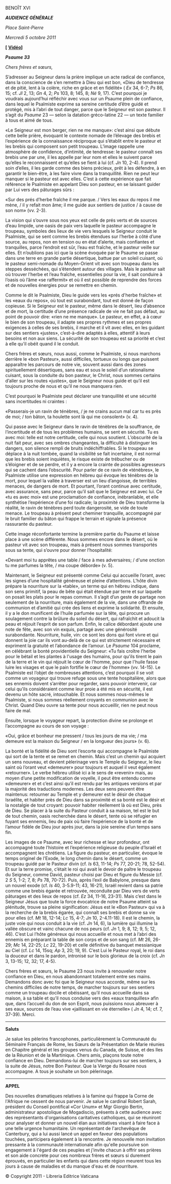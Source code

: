 BENOÎT XVI

***AUDIENCE GÉNÉRALE***

*Place Saint-Pierre*

*Mercredi 5 octobre 2011*

**\[** **[Vidéo](http://player.rv.va/vaticanplayer.asp?language=it&tic=VA_ZR21HN4Y)\]**

***Psaume 33***

*Chers frères et sœurs,*

S’adresser au Seigneur dans la prière implique un acte radical de confiance, dans la conscience de s’en remettre à Dieu qui est bon, «Dieu de tendresse et de pitié, lent à la colère, riche en grâce et en fidélité» ( *Ex* 34, 6-7; *Ps* 86, 15; cf. *Jl* 2, 13; *Gn* 4, 2; *Ps* 103, 8; 145, 8; *Né* 9, 17). C’est pourquoi je voudrais aujourd’hui réfléchir avec vous sur un Psaume plein de confiance, dans lequel le Psalmiste exprime sa sereine certitude d’être guidé et protégé, mis à l’abri de tout danger, parce que le Seigneur est son pasteur. Il s’agit du *Psaume* 23 — selon la datation gréco-latine 22 — un texte familier à tous et aimé de tous.

«Le Seigneur est mon berger, rien ne me manque»: c’est ainsi que débute cette belle prière, évoquant le contexte nomade de l’élevage des brebis et l’expérience de la connaissance réciproque qui s’établit entre le pasteur et les brebis qui composent son petit troupeau. L’image rappelle une atmosphère de confidence, d’intimité, de tendresse: le pasteur connaît ses brebis une par une, il les appelle par leur nom et elles le suivent parce qu’elles le reconnaissent et qu’elles se fient à lui (cf. *Jn* 10, 2-4). Il prend soin d’elles, il les garde comme des biens précieux, prêt à les défendre, à en garantir le bien-être, à les faire vivre dans la tranquillité. Rien ne peut leur manquer si le pasteur est avec elles. C’est à cette expérience que fait référence le Psalmiste en appelant Dieu son pasteur, en se laissant guider par Lui vers des pâturages sûrs :

«Sur des prés d’herbe fraîche il me parque. / Vers les eaux du repos il me mène, / il y refait mon âme; il me guide aux sentiers de justice / à cause de son nom» (vv. 2-3).

La vision qui s’ouvre sous nos yeux est celle de prés verts et de sources d’eau limpide, une oasis de paix vers laquelle le pasteur accompagne le troupeau, symboles des lieux de vie vers lesquels le Seigneur conduit le Psalmiste, qui se sent comme les brebis étendues sur l’herbe à côté d’une source, au repos, non en tension ou en état d’alerte, mais confiantes et tranquilles, parce l’endroit est sûr, l’eau est fraîche, et le pasteur veille sur elles. Et n’oublions pas ici que la scène évoquée par le Psaume se passe dans une terre en grande partie désertique, battue par un soleil cuisant, où le pasteur semi-nomade du Moyen-Orient vit avec son troupeau dans les steppes desséchées, qui s’étendent autour des villages. Mais le pasteur sait où trouver l’herbe et l’eau fraîche, essentielles pour la vie, il sait conduire à l’oasis où l’âme «se raffermit» et où il est possible de reprendre des forces et de nouvelles énergies pour se remettre en chemin.

Comme le dit le Psalmiste, Dieu le guide vers les «prés d'herbe fraîche» et les «eaux du repos», où tout est surabondant, tout est donné de façon copieuse. Si le Seigneur est le pasteur, même dans le désert, lieu d’absence et de mort, la certitude d’une présence radicale de vie ne fait pas défaut, au point de pouvoir dire: «rien ne me manque». Le pasteur, en effet, a à cœur le bien de son troupeau, il adapte ses propres rythmes et ses propres exigences à celles de ses brebis, il marche et il vit avec elles, en les guidant sur des sentiers «justes», c’est-à-dire adaptés à elles, attentif à leurs besoins et non aux siens. La sécurité de son troupeau est sa priorité et c’est à elle qu’il obéit quand il le conduit.

Chers frères et sœurs, nous aussi, comme le Psalmiste, si nous marchons derrière le «bon Pasteur», aussi difficiles, tortueux ou longs que puissent apparaître les parcours de notre vie, souvent aussi dans des zones spirituellement désertiques, sans eau et sous le soleil d’un rationalisme cuisant, sous la conduite du bon pasteur, le Christ, nous sommes certains d’aller sur les routes «justes», que le Seigneur nous guide et qu’il est toujours proche de nous et qu’il ne nous manquera rien.

C’est pourquoi le Psalmiste peut déclarer une tranquillité et une sécurité sans incertitudes ni craintes :

«Passerais-je un ravin de ténèbres, / je ne crains aucun mal car tu es près de moi; / ton bâton, ta houlette sont là qui me consolent» (v. 4).

Qui passe avec le Seigneur dans le ravin de ténèbres de la souffrance, de l’incertitude et de tous les problèmes humains, se sent en sécurité. Tu es avec moi: telle est notre certitude, celle qui nous soutient. L’obscurité de la nuit fait peur, avec ses ombres changeantes, la difficulté à distinguer les dangers, son silence rempli de bruits indéchiffrables. Si le troupeau se déplace à la nuit tombée, quand la visibilité se fait incertaine, il est normal que les brebis soient inquiètes, le risque existe de trébucher ou de s’éloigner et de se perdre, et il y a encore la crainte de possibles agresseurs qui se cachent dans l’obscurité. Pour parler de ce ravin de «ténèbres», le Psalmiste utilise une expression en hébreu qui évoque les ténèbres de la mort, pour lequel la vallée à traverser est un lieu d’angoisse, de terribles menaces, de dangers de mort. Et pourtant, l’orant continue avec certitude, avec assurance, sans peur, parce qu’il sait que le Seigneur est avec lui. Ce «tu es avec moi» est une proclamation de confiance, inébranlable, et elle synthétise l’expérience d’une foi radicale; la proximité de Dieu transforme la réalité, le ravin de ténèbres perd toute dangerosité, se vide de toute menace. Le troupeau à présent peut cheminer tranquille, accompagné par le bruit familier du bâton qui frappe le terrain et signale la présence rassurante du pasteur.

Cette image réconfortante termine la première partie du Psaume et laisse place à une scène différente. Nous sommes encore dans le désert, où le pasteur vit avec son troupeau, mais à présent nous sommes transportés sous sa tente, qui s’ouvre pour donner l’hospitalité:

«Devant moi tu apprêtes une table / face à mes adversaires; / d'une onction tu me parfumes la tête, / ma coupe déborde» (v. 5).

Maintenant, le Seigneur est présenté comme Celui qui accueille l’orant, avec les signes d’une hospitalité généreuse et pleine d’attentions. L’hôte divin prépare la nourriture sur la «table», un terme qui en hébreu indique, dans son sens primitif, la peau de bête qui était étendue par terre et sur laquelle on posait les plats pour le repas commun. Il s’agit d’un geste de partage non seulement de la nourriture, mais également de la vie, dans une offrande de communion et d’amitié qui crée des liens et exprime la solidarité. Et ensuite, il y a le don munificent de l’huile parfumée sur la tête, qui procure un soulagement contre la brûlure du soleil du désert, qui rafraîchit et adoucit la peau et réjouit l’esprit de son parfum. Enfin, le calice débordant ajoute une note de fête, avec son vin exquis, partagé avec une générosité surabondante. Nourriture, huile, vin: ce sont les dons qui font vivre et qui donnent la joie car ils vont au-delà de ce qui est strictement nécessaire et expriment la gratuité et l’abondance de l’amour. Le *Psaume* 104 proclame, en célébrant la bonté providentielle du Seigneur: «Tu fais croître l'herbe pour le bétail et les plantes à l'usage des humains, pour qu'ils tirent le pain de la terre et le vin qui réjouit le cœur de l'homme, pour que l'huile fasse luire les visages et que le pain fortifie le cœur de l'homme» (vv. 14-15). Le Psalmiste est l’objet de nombreuses attentions, c’est pourquoi il se voit comme un voyageur qui trouve refuge sous une tente hospitalière, alors que ses ennemis doivent s’arrêter pour regarder, sans pouvoir intervenir, car celui qu’ils considéraient comme leur proie a été mis en sécurité, il est devenu un hôte sacré, intouchable. Et nous sommes nous-mêmes le Psalmiste, si nous sommes réellement croyants en communion avec le Christ. Quand Dieu ouvre sa tente pour nous accueillir, rien ne peut nous faire de mal.

Ensuite, lorsque le voyageur repart, la protection divine se prolonge et l’accompagne au cours de son voyage :

«Oui, grâce et bonheur me pressent / tous les jours de ma vie; / ma demeure est la maison du Seigneur / en la longueur des jours» (v. 6).

La bonté et la fidélité de Dieu sont l’escorte qui accompagne le Psalmiste qui sort de la tente et se remet en chemin. Mais c’est un chemin qui acquiert un sens nouveau, et devient pèlerinage vers le Temple du Seigneur, le lieu saint où l’orant veut «demeurer» pour toujours et auquel il veut également «retourner». Le verbe hébreu utilisé ici a le sens de «revenir» mais, au moyen d’une petite modification de voyelle, il peut être entendu comme «demeurer» et et c’est ainsi qu’il est rendu par les antiques versions et par la majorité des traductions modernes. Les deux sens peuvent être maintenus: retourner au Temple et y demeurer est le désir de chaque Israélite, et habiter près de Dieu dans sa proximité et sa bonté est le désir et la nostalgie de tout croyant: pouvoir habiter réellement là où est Dieu, près de Dieu. Se placer à la suite du Pasteur conduit à sa maison, tel est le but de tout chemin, oasis recherchée dans le désert, tente où se réfugier en fuyant ses ennemis, lieu de paix où faire l’expérience de la bonté et de l’amour fidèle de Dieu jour après jour, dans la joie sereine d’un temps sans fin.

Les images de ce Psaume, avec leur richesse et leur profondeur, ont accompagné toute l’histoire et l’expérience religieuse du peuple d’Israël et accompagnent les chrétiens. La figure du pasteur, en particulier, évoque le temps originel de l’Exode, le long chemin dans le désert, comme un troupeau guidé par le Pasteur divin (cf. *Is* 63, 11-14; *Ps* 77, 20-21; 78, 52-54). Et sur la terre promise, c’était le roi qui avait le devoir de paître le troupeau du Seigneur, comme David, pasteur choisi par Dieu et figure du Messie (cf. 2 *S* 5, 1-2; 7, 8; *Ps* 78, 70-72). Puis, après l’exil de Babylone, presque dans un nouvel exode (cf. *Is* 40, 3-5.9-11; 43, 16-21), Israël revient dans sa patrie comme une brebis égarée et retrouvée, reconduite par Dieu vers de verts pâturages et des lieux de repos (cf. *Ez* 34, 11-16, 23-31). Mais c’est dans le Seigneur Jésus que toute la force évocatrice de notre Psaume atteint sa plénitude, trouve sa pleine signification: Jésus est le «Bon Pasteur» qui va à la recherche de la brebis égarée, qui connaît ses brebis et donne sa vie pour elles (cf. *Mt* 18, 12-14; *Lc* 15, 4-7; *Jn* 10, 2-4.11-18). Il est le chemin, la juste voie qui nous conduit à la vie (cf. *Jn* 14, 6), la lumière qui illumine la vallée obscure et vainc chacune de nos peurs (cf. *Jn* 1, 9; 8, 12; 9, 5; 12, 46). C’est Lui l’hôte généreux qui nous accueille et nous met à l’abri des ennemis en préparant la table de son corps et de son sang (cf. *Mt* 26, 26-29; *Mc* 14, 22-25; *Lc* 22, 19-20) et celle définitive du banquet messianique au Ciel (cf. *Lc* 14, 15sq; *Ap* 3, 20; 19, 9). C’est Lui le Pasteur royal, le roi dans la douceur et dans le pardon, intronisé sur le bois glorieux de la croix (cf. *Jn* 3, 13-15; 12, 32; 17, 4-5).

Chers frères et sœurs, le Psaume 23 nous invite à renouveler notre confiance en Dieu, en nous abandonnant totalement entre ses mains. Demandons donc avec foi que le Seigneur nous accorde, même sur les chemins difficiles de notre temps, de marcher toujours sur ses sentiers comme un troupeau docile et obéissant, qu’il nous accueille dans sa maison, à sa table et qu’il nous conduise vers des «eaux tranquilles» afin que, dans l’accueil du don de son Esprit, nous puissions nous abreuver à ses eaux, sources de l’eau vive «jaillissant en vie éternelle» ( *Jn* 4, 14; cf. 7, 37-39). Merci.

* * *

**Saluts**

Je salue les pèlerins francophones, particulièrement la Communauté du Séminaire Français de Rome, les Sœurs de la Présentation de Marie réunies en Chapitre général et les groupes venus du Canada, de Suisse, et des Iles de la Réunion et de la Martinique. Chers amis, plaçons toute notre confiance en Dieu. Demandons-lui de marcher toujours sur ses sentiers, à la suite de Jésus, notre Bon Pasteur. Que la Vierge du Rosaire nous accompagne. A tous je souhaite un bon pèlerinage.

* * *

**APPEL**

Des nouvelles dramatiques relatives à la famine qui frappe la Corne de l'Afrique ne cessent de nous parvenir. Je salue le cardinal Robert Sarah, président du Conseil pontifical «Cor Unum» et Mgr Giorgio Bertin, administrateur apostolique de Mogadiscio, présents à cette audience avec des représentants d'organisations caritatives catholiques, qui se réuniront pour analyser et donner un nouvel élan aux initiatives visant à faire face à une telle urgence humanitaire. Un représentant de l'archevêque de Canterbury, qui a lui aussi lancé un appel en faveur des populations touchées, participera également à la rencontre. Je renouvelle mon invitation pressante à la communauté internationale afin qu'elle poursuive son engagement à l'égard de ces peuples et j'invite chacun à offrir ses prières et son aide concrète pour ces nombreux frères et sœurs si durement éprouvés, en particulier les enfants qui dans cette région meurent tous les jours à cause de maladies et du manque d'eau et de nourriture.

© Copyright 2011 - Libreria Editrice Vaticana
